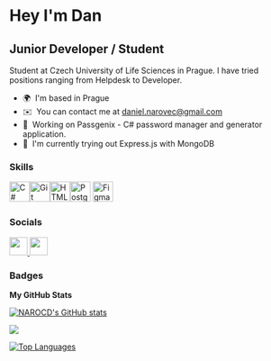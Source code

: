 Hey I'm Dan
=======================

Junior Developer / Student
----------------

Student at Czech University of Life Sciences in Prague. I have tried positions ranging from Helpdesk to Developer.

* 🌍  I'm based in Prague
* ✉️  You can contact me at [daniel.narovec@gmail.com](mailto:daniel.narovec@gmail.com)
* 🚀  Working on Passgenix - C# password manager and generator application.
* 🧠  I'm currently trying out Express.js with MongoDB

### Skills


<p align="left">
<a href="https://docs.microsoft.com/en-us/dotnet/csharp/" target="_blank" rel="noreferrer"><img src="https://raw.githubusercontent.com/danielcranney/readme-generator/main/public/icons/skills/csharp-colored.svg" width="36" height="36" alt="C#" /></a><a href="https://git-scm.com/" target="_blank" rel="noreferrer"><img src="https://raw.githubusercontent.com/danielcranney/readme-generator/main/public/icons/skills/git-colored.svg" width="36" height="36" alt="Git" /></a><a href="https://developer.mozilla.org/en-US/docs/Glossary/HTML5" target="_blank" rel="noreferrer"><img src="https://raw.githubusercontent.com/danielcranney/readme-generator/main/public/icons/skills/html5-colored.svg" width="36" height="36" alt="HTML5" /></a><a href="https://www.postgresql.org/" target="_blank" rel="noreferrer"><img src="https://raw.githubusercontent.com/danielcranney/readme-generator/main/public/icons/skills/postgresql-colored.svg" width="36" height="36" alt="PostgreSQL" /></a>
<a href="https://www.figma.com/" target="_blank" rel="noreferrer"><img src="https://raw.githubusercontent.com/danielcranney/readme-generator/main/public/icons/skills/figma-colored.svg" width="36" height="36" alt="Figma" /></a>
</p>


### Socials

<p align="left"> <a href="https://www.github.com/NAROCD" target="_blank" rel="noreferrer"> <picture> <source media="(prefers-color-scheme: dark)" srcset="https://raw.githubusercontent.com/danielcranney/readme-generator/main/public/icons/socials/github-dark.svg" /> <source media="(prefers-color-scheme: light)" srcset="https://raw.githubusercontent.com/danielcranney/readme-generator/main/public/icons/socials/github.svg" /> <img src="https://raw.githubusercontent.com/danielcranney/readme-generator/main/public/icons/socials/github.svg" width="32" height="32" /> </picture> </a> <a href="https://www.linkedin.com/in/dnarovec" target="_blank" rel="noreferrer"> <picture> <source media="(prefers-color-scheme: dark)" srcset="https://raw.githubusercontent.com/danielcranney/readme-generator/main/public/icons/socials/linkedin-dark.svg" /> <source media="(prefers-color-scheme: light)" srcset="https://raw.githubusercontent.com/danielcranney/readme-generator/main/public/icons/socials/linkedin.svg" /> <img src="https://raw.githubusercontent.com/danielcranney/readme-generator/main/public/icons/socials/linkedin.svg" width="32" height="32" /> </picture> </a></p>

### Badges

<b>My GitHub Stats</b>

<a href="http://www.github.com/NAROCD"><img src="https://github-readme-stats.vercel.app/api?username=NAROCD&show_icons=true&hide=&count_private=true&title_color=6366f1&text_color=3382ed&icon_color=ffffff&bg_color=181824&hide_border=true&show_icons=true" alt="NAROCD's GitHub stats" /></a>

<a href="http://www.github.com/NAROCD"><img src="https://github-readme-streak-stats.herokuapp.com/?user=NAROCD&stroke=3382ed&background=181824&ring=6366f1&fire=6366f1&currStreakNum=3382ed&currStreakLabel=6366f1&sideNums=3382ed&sideLabels=3382ed&dates=3382ed&hide_border=true" /></a>

<a href="https://github.com/NAROCD" align="left"><img src="https://github-readme-stats.vercel.app/api/top-langs/?username=NAROCD&langs_count=10&title_color=6366f1&text_color=3382ed&icon_color=ffffff&bg_color=181824&hide_border=true&locale=en&custom_title=Top%20%Languages" alt="Top Languages" /></a>

